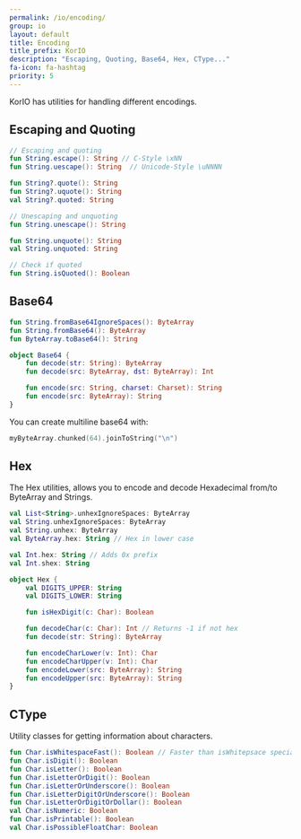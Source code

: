 ```yaml
---
permalink: /io/encoding/
group: io
layout: default
title: Encoding
title_prefix: KorIO
description: "Escaping, Quoting, Base64, Hex, CType..."
fa-icon: fa-hashtag
priority: 5
---
```


KorIO has utilities for handling different encodings.



## Escaping and Quoting

```kotlin
// Escaping and quoting
fun String.escape(): String // C-Style \xNN
fun String.uescape(): String  // Unicode-Style \uNNNN

fun String?.quote(): String
fun String?.uquote(): String
val String?.quoted: String

// Unescaping and unquoting
fun String.unescape(): String

fun String.unquote(): String
val String.unquoted: String

// Check if quoted
fun String.isQuoted(): Boolean
```

## Base64

```kotlin
fun String.fromBase64IgnoreSpaces(): ByteArray
fun String.fromBase64(): ByteArray
fun ByteArray.toBase64(): String

object Base64 {
	fun decode(str: String): ByteArray
	fun decode(src: ByteArray, dst: ByteArray): Int

	fun encode(src: String, charset: Charset): String
	fun encode(src: ByteArray): String
}
```

You can create multiline base64 with:

```kotlin
myByteArray.chunked(64).joinToString("\n")
```

## Hex

The Hex utilities, allows you to encode and decode Hexadecimal from/to ByteArray and Strings.

```kotlin
val List<String>.unhexIgnoreSpaces: ByteArray
val String.unhexIgnoreSpaces: ByteArray
val String.unhex: ByteArray
val ByteArray.hex: String // Hex in lower case

val Int.hex: String // Adds 0x prefix
val Int.shex: String

object Hex {
	val DIGITS_UPPER: String
	val DIGITS_LOWER: String

	fun isHexDigit(c: Char): Boolean

	fun decodeChar(c: Char): Int // Returns -1 if not hex
	fun decode(str: String): ByteArray

	fun encodeCharLower(v: Int): Char
	fun encodeCharUpper(v: Int): Char
	fun encodeLower(src: ByteArray): String
	fun encodeUpper(src: ByteArray): String
}
```

## CType

Utility classes for getting information about characters.

```kotlin
fun Char.isWhitespaceFast(): Boolean // Faster than isWhitepsace specially on javascript because do not use regular expressions
fun Char.isDigit(): Boolean
fun Char.isLetter(): Boolean
fun Char.isLetterOrDigit(): Boolean
fun Char.isLetterOrUnderscore(): Boolean
fun Char.isLetterDigitOrUnderscore(): Boolean
fun Char.isLetterOrDigitOrDollar(): Boolean
val Char.isNumeric: Boolean
fun Char.isPrintable(): Boolean
val Char.isPossibleFloatChar: Boolean
```
